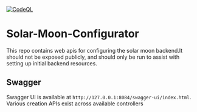 [![CodeQL](https://github.com/bigboxer23/Solar-Moon-Configurator/actions/workflows/codeql.yml/badge.svg)](https://github.com/bigboxer23/Solar-Moon-Configurator/actions/workflows/codeql.yml)

# Solar-Moon-Configurator

This repo contains web apis for configuring the solar moon backend.It should not be exposed publicly, and should only be
run to assist with setting up initial backend resources.

## Swagger

Swagger UI is available at `http://127.0.0.1:8084/swagger-ui/index.html`. Various creation APIs exist across available controllers